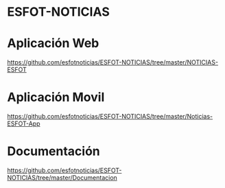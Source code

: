 # ESFOT-NOTICIAS

# Aplicación Web
  https://github.com/esfotnoticias/ESFOT-NOTICIAS/tree/master/NOTICIAS-ESFOT
# Aplicación Movil
  https://github.com/esfotnoticias/ESFOT-NOTICIAS/tree/master/Noticias-ESFOT-App
# Documentación 
  https://github.com/esfotnoticias/ESFOT-NOTICIAS/tree/master/Documentacion
